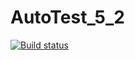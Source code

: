 # AutoTest_5_2
[![Build status](https://ci.appveyor.com/api/projects/status/0262k3dtyvgxq2x9?svg=true)](https://ci.appveyor.com/project/Duckmangg/autotest-5-2)
